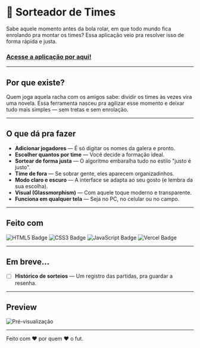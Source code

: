 # 🎲 Sorteador de Times

Sabe aquele momento antes da bola rolar, em que todo mundo fica enrolando pra montar os times? Essa aplicação veio pra resolver isso de forma rápida e justa.

###  [Acesse a aplicação por aqui!](https://sorteador-de-times-blue.vercel.app/)

---

## Por que existe?

Quem joga aquela racha com os amigos sabe: dividir os times às vezes vira uma novela. Essa ferramenta nasceu pra agilizar esse momento e deixar tudo mais simples — sem tretas e sem enrolação.

---

## O que dá pra fazer

- **Adicionar jogadores** — É só digitar os nomes da galera e pronto.
- **Escolher quantos por time** — Você decide a formação ideal.
- **Sortear de forma justa** — O algoritmo embaralha tudo no estilo "justo é justo".
- **Time de fora** — Se sobrar gente, eles aparecem organizadinhos.
- **Modo claro e escuro** — A interface se adapta ao seu gosto (e lembra da sua escolha).
- **Visual (Glassmorphism)** — Com aquele toque moderno e transparente.
- **Funciona em qualquer tela** — Seja no PC, no celular ou no campo.

---

## Feito com

<p align="left"> <img src="https://img.shields.io/badge/HTML5-E34F26?style=for-the-badge&logo=html5&logoColor=white" alt="HTML5 Badge" /> <img src="https://img.shields.io/badge/CSS3-1572B6?style=for-the-badge&logo=css3&logoColor=white" alt="CSS3 Badge" /> <img src="https://img.shields.io/badge/JavaScript-F7DF1E?style=for-the-badge&logo=javascript&logoColor=black" alt="JavaScript Badge" /> <img src="https://img.shields.io/badge/Vercel-000000?style=for-the-badge&logo=vercel&logoColor=white" alt="Vercel Badge" /> </p>

---

## Em breve...

- [ ] **Histórico de sorteios** — Um registro das partidas, pra guardar a resenha.

---

## Preview

![Pré-visualização](https://i.imgur.com/fNBZQ66.png)

---

Feito com ♥ por quem ♥ o fut.
